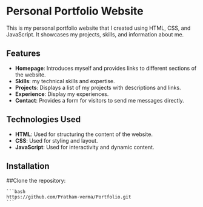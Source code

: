 # Personal Portfolio Website

This is my personal portfolio website that I created using HTML, CSS, and JavaScript. It showcases my projects, skills, and information about me. 

## Features

- **Homepage**: Introduces myself and provides links to different sections of the website.
- **Skills**:  my technical skills and expertise.
-  **Projects**: Displays a list of my projects with descriptions and links.
-  **Experience**: Display my experiences.
- **Contact**: Provides a form for visitors to send me messages directly.

## Technologies Used

- **HTML**: Used for structuring the content of the website.
- **CSS**: Used for styling and layout.
- **JavaScript**: Used for interactivity and dynamic content.
  
## Installation

##Clone the repository:

    ```bash
    https://github.com/Pratham-verma/Portfolio.git
    ```  
